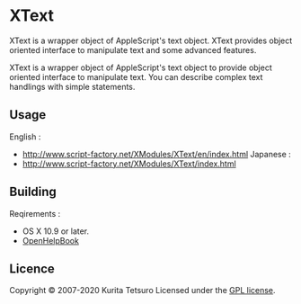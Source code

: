 XText
=====
XText is a wrapper object of AppleScript's text object. XText provides object oriented interface to manipulate text and some advanced features.

XText is a wrapper object of AppleScript's text object to provide object oriented interface to manipulate text. You can describe complex text handlings with simple statements.

## Usage
English :
* http://www.script-factory.net/XModules/XText/en/index.html
Japanese :
* http://www.script-factory.net/XModules/XText/index.html

## Building
Reqirements :
* OS X 10.9 or later.
* [OpenHelpBook]

[OpenHelpBook]: https://www.script-factory.net/XModules/OpenHelpBook/en/index.html

## Licence

Copyright &copy; 2007-2020 Kurita Tetsuro
Licensed under the [GPL license][GPL].
 
[GPL]: http://www.gnu.org/licenses/gpl.html

